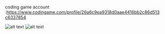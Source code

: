 coding game account :https://www.codingame.com/profile/26a6c9ea9318d0aae4416bb2c86d513c6337854

![alt text](/e1.png)
![alt text](/e2.png)